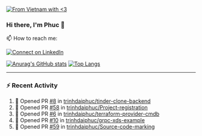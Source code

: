 [![From Vietnam with <3](https://raw.githubusercontent.com/webuild-community/badge/master/svg/love.svg)](https://webuild.community)

### Hi there, I'm Phuc 👋

📫 How to reach me:

[![Connect on LinkedIn](https://img.shields.io/badge/--linkedin?label=LinkedIn&logo=LinkedIn&style=social)](https://www.linkedin.com/in/trinh-dai-phuc/)


[![Anurag's GitHub stats](https://phuc-github-readme-stats.vercel.app/api?username=trinhdaiphuc&count_private=true&show_icons=true&theme=synthwave)](https://github.com/anuraghazra/github-readme-stats)
[![Top Langs](https://phuc-github-readme-stats.vercel.app/api/top-langs/?username=trinhdaiphuc&theme=synthwave&show_icons=true&layout=compact&langs_count=8&hide=html,css,scss,less,handlebars,ejs)](https://github.com/anuraghazra/github-readme-stats)


---

### :zap: Recent Activity

<!--START_SECTION:activity-->
1. 💪 Opened PR [#8](https://github.com/trinhdaiphuc/tinder-clone-backend/pull/8) in [trinhdaiphuc/tinder-clone-backend](https://github.com/trinhdaiphuc/tinder-clone-backend)
2. 💪 Opened PR [#58](https://github.com/trinhdaiphuc/Project-registration/pull/58) in [trinhdaiphuc/Project-registration](https://github.com/trinhdaiphuc/Project-registration)
3. 💪 Opened PR [#6](https://github.com/trinhdaiphuc/terraform-provider-cmdb/pull/6) in [trinhdaiphuc/terraform-provider-cmdb](https://github.com/trinhdaiphuc/terraform-provider-cmdb)
4. 💪 Opened PR [#10](https://github.com/trinhdaiphuc/grpc-xds-example/pull/10) in [trinhdaiphuc/grpc-xds-example](https://github.com/trinhdaiphuc/grpc-xds-example)
5. 💪 Opened PR [#59](https://github.com/trinhdaiphuc/Source-code-marking/pull/59) in [trinhdaiphuc/Source-code-marking](https://github.com/trinhdaiphuc/Source-code-marking)
<!--END_SECTION:activity-->

